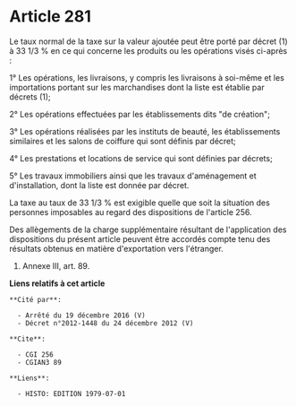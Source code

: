 # Article 281

Le taux normal de la taxe sur la valeur ajoutée peut être porté par décret (1) à 33 1/3 % en ce qui concerne les produits ou
les opérations visés ci-après :

1° Les opérations, les livraisons, y compris les livraisons à soi-même et les importations portant sur les marchandises dont
la liste est établie par décrets (1);

2° Les opérations effectuées par les établissements dits "de création";

3° Les opérations réalisées par les instituts de beauté, les établissements similaires et les salons de coiffure qui sont
définis par décret;

4° Les prestations et locations de service qui sont définies par décrets;

5° Les travaux immobiliers ainsi que les travaux d'aménagement et d'installation, dont la liste est donnée par décret.

La taxe au taux de 33 1/3 % est exigible quelle que soit la situation des personnes imposables au regard des dispositions de
l'article 256.

Des allègements de la charge supplémentaire résultant de l'application des dispositions du présent article peuvent être
accordés compte tenu des résultats obtenus en matière d'exportation vers l'étranger.

1)  Annexe III, art. 89.

**Liens relatifs à cet article**

	**Cité par**:

	  - Arrêté du 19 décembre 2016 (V)
	  - Décret n°2012-1448 du 24 décembre 2012 (V)

	**Cite**:

	  - CGI 256
	  - CGIAN3 89

	**Liens**:

	  - HISTO: EDITION 1979-07-01
